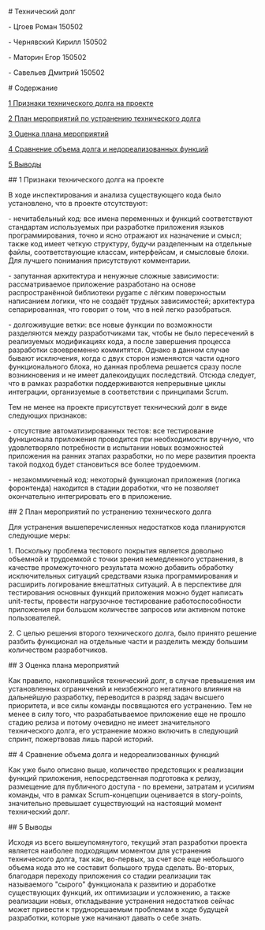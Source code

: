 ﻿\# Технический долг

\- Цгоев Роман 150502

\- Чернявский Кирилл 150502

\- Маторин Егор 150502

\- Савельев Дмитрий 150502


\# Содержание

[1 Признаки технического долга на проекте](#1-признаки-технического-долга-на-проекте)<br>

[2 План мероприятий по устранению технического долга](#2-план-мероприятий-по-устранению-технического-долга)  

[3 Оценка плана мероприятий](#3-оценка-плана-мероприятий)  

[4 Сравнение объема долга и недореализованных функций](#4-сравнение-объема-долга-и-недореализованных-функций)  

[5 Выводы](#5-выводы)

\## 1 Признаки технического долга на проекте

В ходе инспектирования и анализа существующего кода было установлено, что в проекте отсутствуют:

\- нечитабельный код: все имена переменных и функций соответствуют стандартам используемых при разработке приложения языков программирования, точно и ясно отражают их назначение и смысл; также код имеет четкую структуру, будучи разделенным на отдельные файлы, соответствующие классам, интерфейсам, и смысловые блоки. Для лучшего понимания присутствуют комментарии.

\- запутанная архитектура и ненужные сложные зависимости: рассматриваемое приложение разработано на основе распространённой библиотеки pygame с лёгким поверхностым написанием логики, что не создаёт трудных зависимостей; архитектура сепарированная, что говорит о том, что в ней легко разобраться.

\- долгоживущие ветки: все новые функции по возможности разделяются между разработчиками так, чтобы не было пересечений в реализуемых модификациях кода, а после завершения процесса разработки своевременно коммитятся. Однако в данном случае бывают исключения, когда с двух сторон изменяются части одного функционального блока, но данная проблема решается сразу после возникновения и не имеет далекоидущих последствий. Отсюда следует, что в рамках разработки поддерживаются непрерывные циклы интеграции, организуемые в соответствии с принципами Scrum.

Тем не менее на проекте присутствует технический долг в виде следующих признаков:

\- отсутствие автоматизированных тестов: все тестирование функционала приложения проводится при необходимости вручную, что удовлетворяло потребности в испытании новых возможностей приложения на ранних этапах разработки, но по мере развития проекта такой подход будет становиться все более трудоемким.

\- незакоммиченый код: некоторый функционал приложения (логика форонтенда) находится в стадии доработки, что не позволяет окончательно интегрировать его в приложение.

\## 2 План мероприятий по устранению технического долга

Для устранения вышеперечисленных недостатков кода планируются следующие меры:<br>

1\. Поскольку проблема тестового покрытия является довольно объемной и трудоемкой с точки зрения немедленного устранения, в качестве промежуточного результата можно добавить обработку исключительных ситуаций средствами языка программирования и расширить логирование внештатных ситуаций. А в перспективе для тестирования основных функций приложения можно будет написать unit-тесты, провести нагрузочное тестирование работоспособности приложения при большом количестве запросов или активном потоке пользователей.<br>

2\. С целью решения второго технического долга, было принято решение разбить функционал на отдельные части и разделить между большим количеством разработчиков.<br>

\## 3 Оценка плана мероприятий

Как правило, накопившийся технический долг, в случае превышения им установленных ограничений и неизбежного негативного влияния на дальнейшую разработку, переводится в разряд задач высшего приоритета, и все силы команды посвящаются его устранению. Тем не менее в силу того, что разрабатываемое приложение еще не прошло стадию релиза и потому очевидно не имеет значительного технического долга, его устранение можно включить в следующий спринт, пожертвовав лишь парой историй.

\## 4 Сравнение объема долга и недореализованных функций

Как уже было описано выше, количество предстоящих к реализации функций приложения, непосредственная подготовка к релизу, размещение для публичного доступа - по времени, затратам и усилиям команды, что в рамках Scrum-концепции оценивается в story-points, значительно превышает существующий на настоящий момент технический долг.

\## 5 Выводы

Исходя из всего вышеупомянутого, текущий этап разработки проекта является наиболее подходящим моментом для устранения технического долга, так как, во-первых, за счет все еще небольшого объема кода это не составит большого труда сделать. Во-вторых, благодаря переходу приложения со стадии реализации так называемого "сырого" функционала к развитию и доработке существующих функций, их оптимизации и усложнению, а также реализации новых, откладывание устранения недостатков сейчас может привести к труднорешаемым проблемам в ходе будущей разработки, которые уже начинают давать о себе знать.
